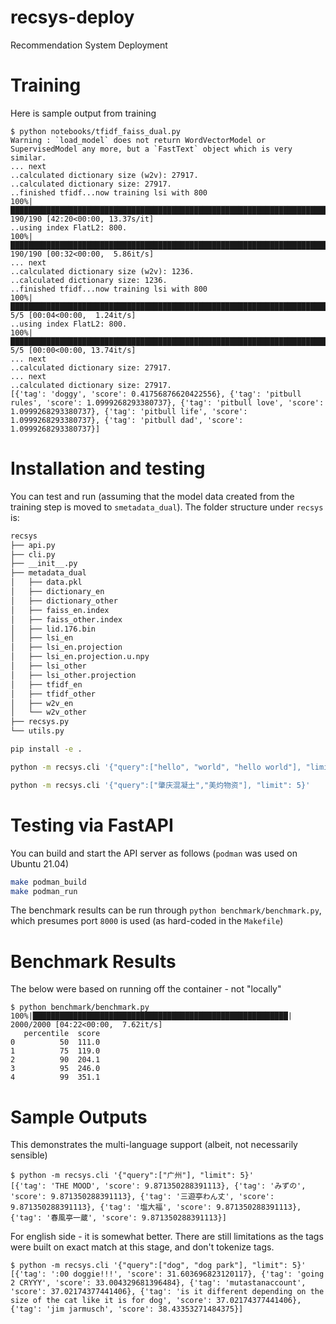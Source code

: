 # recsys-deploy

Recommendation System Deployment

# Training

Here is sample output from training

```
$ python notebooks/tfidf_faiss_dual.py
Warning : `load_model` does not return WordVectorModel or SupervisedModel any more, but a `FastText` object which is very similar.
... next
..calculated dictionary size (w2v): 27917.
..calculated dictionary size: 27917.
..finished tfidf...now training lsi with 800
100%|█████████████████████████████████████████████████████████████████████████████████████████████████████| 190/190 [42:20<00:00, 13.37s/it]
..using index FlatL2: 800.
100%|█████████████████████████████████████████████████████████████████████████████████████████████████████| 190/190 [00:32<00:00,  5.86it/s]
... next
..calculated dictionary size (w2v): 1236.
..calculated dictionary size: 1236.
..finished tfidf...now training lsi with 800
100%|█████████████████████████████████████████████████████████████████████████████████████████████████████████| 5/5 [00:04<00:00,  1.24it/s]
..using index FlatL2: 800.
100%|█████████████████████████████████████████████████████████████████████████████████████████████████████████| 5/5 [00:00<00:00, 13.74it/s]
... next
..calculated dictionary size: 27917.
... next
..calculated dictionary size: 27917.
[{'tag': 'doggy', 'score': 0.41756876620422556}, {'tag': 'pitbull rules', 'score': 1.0999268293380737}, {'tag': 'pitbull love', 'score': 1.0999268293380737}, {'tag': 'pitbull life', 'score': 1.0999268293380737}, {'tag': 'pitbull dad', 'score': 1.0999268293380737}]
```

# Installation and testing

You can test and run (assuming that the model data created from the training step is moved to `smetadata_dual`). The folder structure under `recsys` is:

```sh
recsys
├── api.py
├── cli.py
├── __init__.py
├── metadata_dual
│   ├── data.pkl
│   ├── dictionary_en
│   ├── dictionary_other
│   ├── faiss_en.index
│   ├── faiss_other.index
│   ├── lid.176.bin
│   ├── lsi_en
│   ├── lsi_en.projection
│   ├── lsi_en.projection.u.npy
│   ├── lsi_other
│   ├── lsi_other.projection
│   ├── tfidf_en
│   ├── tfidf_other
│   ├── w2v_en
│   └── w2v_other
├── recsys.py
└── utils.py
```

```sh
pip install -e .
```

```sh
python -m recsys.cli '{"query":["hello", "world", "hello world"], "limit": 5}'

python -m recsys.cli '{"query":["肇庆混凝土","美灼物资"], "limit": 5}'
```

# Testing via FastAPI

You can build and start the API server as follows (`podman` was used on Ubuntu 21.04)

```sh
make podman_build
make podman_run
```

The benchmark results can be run through `python benchmark/benchmark.py`, which presumes port `8000` is used (as hard-coded in the `Makefile`)

# Benchmark Results

The below were based on running off the container - not "locally"

```
$ python benchmark/benchmark.py
100%|█████████████████████████████████████████████████████████| 2000/2000 [04:22<00:00,  7.62it/s]
   percentile  score
0          50  111.0
1          75  119.0
2          90  204.1
3          95  246.0
4          99  351.1
```

# Sample Outputs

This demonstrates the multi-language support (albeit, not necessarily sensible)

```
$ python -m recsys.cli '{"query":["广州"], "limit": 5}'
[{'tag': 'THE MOOD', 'score': 9.871350288391113}, {'tag': 'みずの', 'score': 9.871350288391113}, {'tag': '三遊亭わん丈', 'score': 9.871350288391113}, {'tag': '塩大福', 'score': 9.871350288391113}, {'tag': '春風亭一蔵', 'score': 9.871350288391113}]
```

For english side - it is somewhat better. There are still limitations as the tags were built on exact match at this stage, and don't tokenize tags.

```
$ python -m recsys.cli '{"query":["dog", "dog park"], "limit": 5}'
[{'tag': ':00 doggie!!!', 'score': 31.603696823120117}, {'tag': 'going 2 CRYYY', 'score': 33.004329681396484}, {'tag': 'mutastanaccount', 'score': 37.02174377441406}, {'tag': 'is it different depending on the size of the cat like it is for dog', 'score': 37.02174377441406}, {'tag': 'jim jarmusch', 'score': 38.43353271484375}]
```
